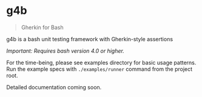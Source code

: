 # g4b

> Gherkin for Bash

g4b is a bash unit testing framework with Gherkin-style assertions

*Important: Requires bash version 4.0 or higher.*

For the time-being, please see examples directory for basic usage patterns. Run the example specs with `./examples/runner` command from the project root.

Detailed documentation coming soon.
